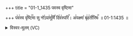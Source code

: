 +++
title = "01-1_1435 पवस्व वृष्टिमा"

+++
प꣡व꣢स्व वृ꣣ष्टि꣢꣫मा सु नो꣣ऽपा꣢मू꣣र्मिं꣢ दि꣣व꣡स्परि꣢꣯। अ꣣यक्ष्मा꣡ बृ꣢ह꣣ती꣡रिषः꣢꣯ ॥ 01-1:1435 ॥

<details><summary>विस्वर-मूलम् (VC)</summary>

पवस्व वृष्टिमा सु नोऽपामूर्मिं दिवस्परि । अयक्ष्मा बृहतीरिषः ॥१४३५॥
</details>